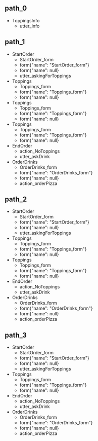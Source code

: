 ## path_0
* ToppingsInfo
	- utter_info

## path_1
* StartOrder
	- StartOrder_form
	- form{"name": "StartOrder_form"}
	- form{"name": null}
	- utter_askingForToppings
* Toppings
	- Toppings_form
	- form{"name": "Toppings_form"}
	- form{"name": null}
* Toppings
	- Toppings_form
	- form{"name": "Toppings_form"}
	- form{"name": null}
* Toppings
	- Toppings_form
	- form{"name": "Toppings_form"}
	- form{"name": null}
* EndOrder
	- action_NoToppings
	- utter_askDrink
* OrderDrinks
	- OrderDrinks_form
	- form{"name": "OrderDrinks_form"}
	- form{"name": null}
	- action_orderPizza

## path_2
* StartOrder
	- StartOrder_form
	- form{"name": "StartOrder_form"}
	- form{"name": null}
	- utter_askingForToppings
* Toppings
	- Toppings_form
	- form{"name": "Toppings_form"}
	- form{"name": null}
* Toppings
	- Toppings_form
	- form{"name": "Toppings_form"}
	- form{"name": null}
* EndOrder
	- action_NoToppings
	- utter_askDrink
* OrderDrinks
	- OrderDrinks_form
	- form{"name": "OrderDrinks_form"}
	- form{"name": null}
	- action_orderPizza

## path_3
* StartOrder
	- StartOrder_form
	- form{"name": "StartOrder_form"}
	- form{"name": null}
	- utter_askingForToppings
* Toppings
	- Toppings_form
	- form{"name": "Toppings_form"}
	- form{"name": null}
* EndOrder
	- action_NoToppings
	- utter_askDrink
* OrderDrinks
	- OrderDrinks_form
	- form{"name": "OrderDrinks_form"}
	- form{"name": null}
	- action_orderPizza

